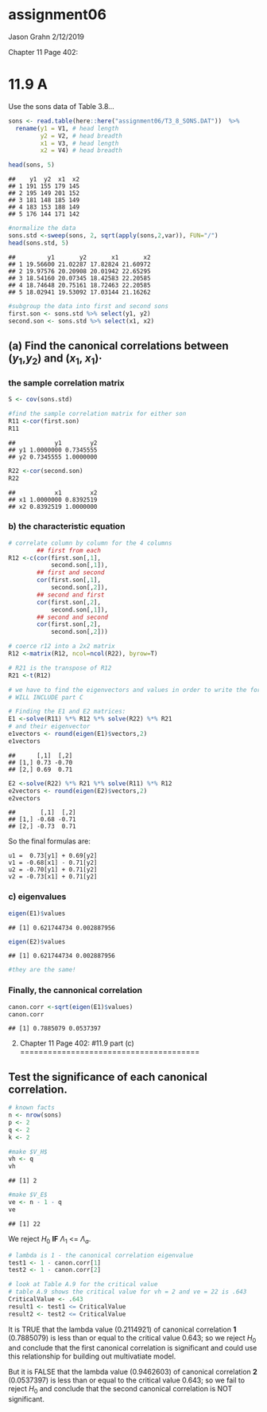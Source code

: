 assignment06
================
Jason Grahn
2/12/2019

Chapter 11 Page 402:

11.9 A
======

Use the sons data of Table 3.8...

``` r
sons <- read.table(here::here("assignment06/T3_8_SONS.DAT"))  %>% 
  rename(y1 = V1, # head length
         y2 = V2, # head breadth
         x1 = V3, # head length
         x2 = V4) # head breadth

head(sons, 5)
```

    ##    y1  y2  x1  x2
    ## 1 191 155 179 145
    ## 2 195 149 201 152
    ## 3 181 148 185 149
    ## 4 183 153 188 149
    ## 5 176 144 171 142

``` r
#normalize the data
sons.std <-sweep(sons, 2, sqrt(apply(sons,2,var)), FUN="/")
head(sons.std, 5)
```

    ##         y1       y2       x1       x2
    ## 1 19.56600 21.02287 17.82824 21.60972
    ## 2 19.97576 20.20908 20.01942 22.65295
    ## 3 18.54160 20.07345 18.42583 22.20585
    ## 4 18.74648 20.75161 18.72463 22.20585
    ## 5 18.02941 19.53092 17.03144 21.16262

``` r
#subgroup the data into first and second sons
first.son <- sons.std %>% select(y1, y2)
second.son <- sons.std %>% select(x1, x2)
```

(a) Find the canonical correlations between (*y*<sub>1</sub>,*y*<sub>2</sub>) and (*x*<sub>1</sub>, *x*<sub>1</sub>)·
---------------------------------------------------------------------------------------------------------------------

### the sample correlation matrix

``` r
S <- cov(sons.std)

#find the sample correlation matrix for either son
R11 <-cor(first.son)
R11
```

    ##           y1        y2
    ## y1 1.0000000 0.7345555
    ## y2 0.7345555 1.0000000

``` r
R22 <-cor(second.son)
R22
```

    ##           x1        x2
    ## x1 1.0000000 0.8392519
    ## x2 0.8392519 1.0000000

### b) the characteristic equation

``` r
# correlate column by column for the 4 columns 
        ## first from each
R12 <-c(cor(first.son[,1], 
            second.son[,1]), 
        ## first and second
        cor(first.son[,1], 
            second.son[,2]),
        ## second and first
        cor(first.son[,2], 
            second.son[,1]),
        ## second and second
        cor(first.son[,2], 
            second.son[,2]))

# coerce r12 into a 2x2 matrix
R12 <-matrix(R12, ncol=ncol(R22), byrow=T) 

# R21 is the transpose of R12
R21 <-t(R12)
```

``` r
# we have to find the eigenvectors and values in order to write the formulas, so this 
# WILL INCLUDE part C

# Finding the E1 and E2 matrices:
E1 <-solve(R11) %*% R12 %*% solve(R22) %*% R21
# and their eigenvector
e1vectors <- round(eigen(E1)$vectors,2)
e1vectors
```

    ##      [,1]  [,2]
    ## [1,] 0.73 -0.70
    ## [2,] 0.69  0.71

``` r
E2 <-solve(R22) %*% R21 %*% solve(R11) %*% R12
e2vectors <- round(eigen(E2)$vectors,2)
e2vectors
```

    ##       [,1]  [,2]
    ## [1,] -0.68 -0.71
    ## [2,] -0.73  0.71

So the final formulas are:

    u1 =  0.73[y1] + 0.69[y2]
    v1 = -0.68[x1] - 0.71[y2]
    u2 = -0.70[y1] + 0.71[y2]
    v2 = -0.73[x1] + 0.71[y2]

### c) eigenvalues

``` r
eigen(E1)$values
```

    ## [1] 0.621744734 0.002887956

``` r
eigen(E2)$values
```

    ## [1] 0.621744734 0.002887956

``` r
#they are the same!
```

### Finally, the cannonical correlation

``` r
canon.corr <-sqrt(eigen(E1)$values)
canon.corr
```

    ## [1] 0.7885079 0.0537397

2. Chapter 11 Page 402: \#11.9 part (c)
=======================================

Test the significance of each canonical correlation.
----------------------------------------------------

``` r
# known facts
n <- nrow(sons)
p <- 2
q <- 2
k <- 2

#make $V_H$
vh <- q
vh
```

    ## [1] 2

``` r
#make $V_E$
ve <- n - 1 - q
ve
```

    ## [1] 22

We reject *H*<sub>0</sub> **IF** *Λ*<sub>1</sub> &lt;= *Λ*<sub>*a*</sub>.

``` r
# lambda is 1 - the canonical correlation eigenvalue
test1 <- 1 - canon.corr[1]
test2 <- 1 - canon.corr[2]

# look at Table A.9 for the critical value
# table A.9 shows the critical value for vh = 2 and ve = 22 is .643
CriticalValue <- .643
result1 <- test1 <= CriticalValue
result2 <- test2 <= CriticalValue
```

It is TRUE that the lambda value (0.2114921) of canonical correlation **1** (0.7885079) is less than or equal to the critical value 0.643; so we reject *H*<sub>0</sub> and conclude that the first canonical correlation is significant and could use this relationship for building out multivatiate model.

But it is FALSE that the lambda value (0.9462603) of canonical correlation **2** (0.0537397) is less than or equal to the critical value 0.643; so we fail to reject *H*<sub>0</sub> and conclude that the second canonical correlation is NOT significant.
